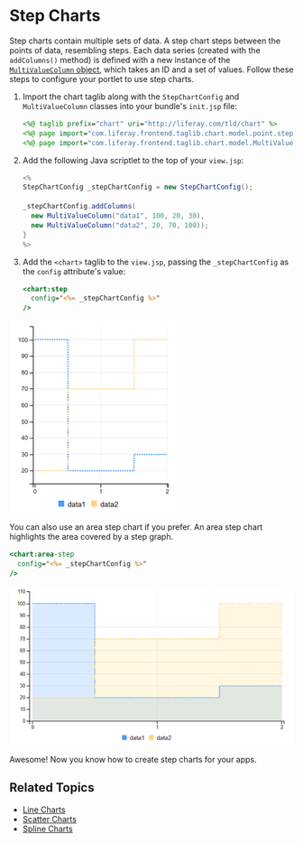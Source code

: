 # Step Charts

Step charts contain multiple sets of data. A step chart steps between the points of data, resembling steps. Each data series (created with the `addColumns()` method) is defined with a new instance of the [`MultiValueColumn` object](https://docs.liferay.com/ce/apps/frontend-taglib/latest/javadocs/com/liferay/frontend/taglib/chart/model/MultiValueColumn.html), which takes an ID and a set of values. Follow these steps to configure your portlet to use step charts. 

1. Import the chart taglib along with the `StepChartConfig` and `MultiValueColumn` classes into your bundle's `init.jsp` file:

    ```jsp
    <%@ taglib prefix="chart" uri="http://liferay.com/tld/chart" %>
    <%@ page import="com.liferay.frontend.taglib.chart.model.point.step.StepChartConfig" %>
    <%@ page import="com.liferay.frontend.taglib.chart.model.MultiValueColumn" %>
    ```

1. Add the following Java scriptlet to the top of your `view.jsp`:

    ```java
    <%
    StepChartConfig _stepChartConfig = new StepChartConfig();

    _stepChartConfig.addColumns(
      new MultiValueColumn("data1", 100, 20, 30),
      new MultiValueColumn("data2", 20, 70, 100));
    }
    %>
    ```

1. Add the `<chart>` taglib to the `view.jsp`, passing the `_stepChartConfig` as the `config` attribute's value:

    ```jsp
    <chart:step
      config="<%= _stepChartConfig %>"
    />
    ```

![A step chart steps between the points of data, resembling steps.](./step-chart/images/01.png)

You can also use an area step chart if you prefer. An area step chart highlights the area covered by a step graph. 

```jsp
<chart:area-step 
  config="<%= _stepChartConfig %>" 
/>
```

![An area step chart highlights the area covered by a step graph.](./step-chart/images/02.png)

Awesome! Now you know how to create step charts for your apps. 

## Related Topics

* [Line Charts](./line-chart.md)
* [Scatter Charts](./scatter-chart.md)
* [Spline Charts](./spline-chart.md)